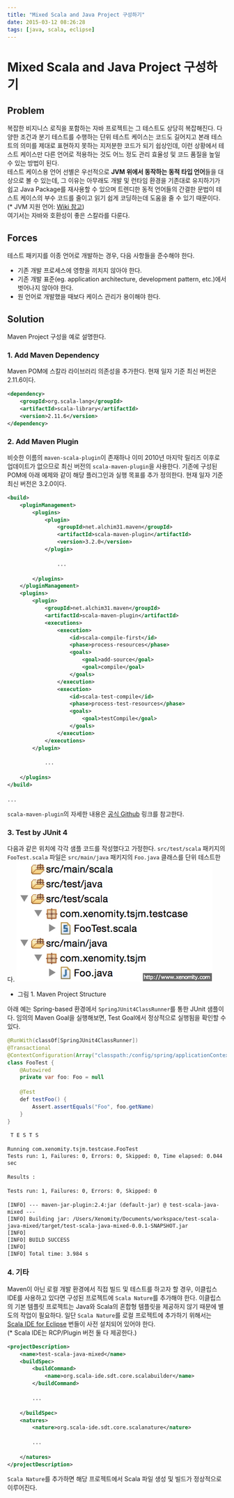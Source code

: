 ```yaml
---
title: "Mixed Scala and Java Project 구성하기"
date: 2015-03-12 08:26:28
tags: [java, scala, eclipse]
---
```


# Mixed Scala and Java Project 구성하기

## Problem
복잡한 비지니스 로직을 포함하는 자바 프로젝트는 그 테스트도 상당히 복잡해진다. 다양한 조건과 분기 테스트를 수행하는 단위 테스트 케이스는 코드도 길어지고 본래 테스트의 의미를 제대로 표현하지 못하는 지저분한 코드가 되기 쉽상인데, 이런 상황에서 테스트 케이스만 다른 언어로 적용하는 것도 어느 정도 관리 효율성 및 코드 품질을 높일 수 있는 방법이 된다.  
테스트 케이스용 언어 선별은 우선적으로 **JVM 위에서 동작하는 동적 타입 언어**들을 대상으로 볼 수 있는데, 그 이유는 아무래도 개발 및 런타임 환경을 기존대로 유지하기가 쉽고 Java Package를 재사용할 수 있으며 트렌디한 동적 언어들의 간결한 문법이 테스트 케이스의 부수 코드를 줄이고 읽기 쉽게 코딩하는데 도움을 줄 수 있기 때문이다.  
(* JVM 지원 언어: [Wiki 참고](http://ko.wikipedia.org/wiki/%EC%9E%90%EB%B0%94_%EA%B0%80%EC%83%81_%EB%A8%B8%EC%8B%A0_%EC%A7%80%EC%9B%90_%EC%96%B8%EC%96%B4))  
여기서는 자바와 호환성이 좋은 스칼라를 다룬다.

## Forces
테스트 패키지를 이종 언어로 개발하는 경우, 다음 사항들을 준수해야 한다.

- 기존 개발 프로세스에 영향을 끼치지 않아야 한다.
- 기존 개발 표준(eg. application architecture, development pattern, etc.)에서 벗어나지 않아야 한다.
- 원 언어로 개발했을 때보다 케이스 관리가 용이해야 한다.

## Solution
Maven Project 구성을 예로 설명한다.

### 1. Add Maven Dependency
Maven POM에 스칼라 라이브러리 의존성을 추가한다. 현재 일자 기준 최신 버전은 2.11.6이다.

```xml
<dependency>
	<groupId>org.scala-lang</groupId>
	<artifactId>scala-library</artifactId>
	<version>2.11.6</version>
</dependency>
```

### 2. Add Maven Plugin
비슷한 이름의 `maven-scala-plugin`이 존재하나 이미 2010년 마지막 릴리즈 이후로 업데이트가 없으므로 최신 버전의 `scala-maven-plugin`을 사용한다. 기존에 구성된 POM에 아래 예제와 같이 해당 플러그인과 실행 목표를 추가 정의한다. 현재 일자 기준 최신 버전은 3.2.0이다.

```xml
<build>
	<pluginManagement>
		<plugins>
			<plugin>
				<groupId>net.alchim31.maven</groupId>
				<artifactId>scala-maven-plugin</artifactId>
				<version>3.2.0</version>
			</plugin>

				...

		</plugins>
	</pluginManagement>
	<plugins>
		<plugin>
			<groupId>net.alchim31.maven</groupId>
			<artifactId>scala-maven-plugin</artifactId>
			<executions>
				<execution>
					<id>scala-compile-first</id>
					<phase>process-resources</phase>
					<goals>
						<goal>add-source</goal>
						<goal>compile</goal>
					</goals>
				</execution>
				<execution>
					<id>scala-test-compile</id>
					<phase>process-test-resources</phase>
					<goals>
						<goal>testCompile</goal>
					</goals>
				</execution>
			</executions>
		</plugin>

			...

	</plugins>
</build>

...
```
`scala-maven-plugin`의 자세한 내용은 [공식 Github](http://davidb.github.io/scala-maven-plugin/plugin-info.html) 링크를 참고한다.

### 3. Test by JUnit 4
다음과 같은 위치에 각각 샘플 코드를 작성했다고 가정한다. `src/test/scala` 패키지의 `FooTest.scala` 파일은 `src/main/java` 패키지의 `Foo.java` 클래스를 단위 테스트한다.
![Maven Project Structure](../assets/image/mixed-scala-java-project-structure.jpg)
- 그림 1. Maven Project Structure

아래 예는 Spring-based 환경에서 `SpringJUnit4ClassRunner`를 통한 JUnit 샘플이다. 임의의 Maven Goal을 실행해보면, Test Goal에서 정상적으로 실행됨을 확인할 수 있다.

```java
@RunWith(classOf[SpringJUnit4ClassRunner])
@Transactional
@ContextConfiguration(Array("classpath:/config/spring/applicationContext.xml"))
class FooTest {
	@Autowired
	private var foo: Foo = null

	@Test
	def testFoo() {
		Assert.assertEquals("Foo", foo.getName)
	}
}
```

```
 T E S T S

Running com.xenomity.tsjm.testcase.FooTest
Tests run: 1, Failures: 0, Errors: 0, Skipped: 0, Time elapsed: 0.044 sec

Results :

Tests run: 1, Failures: 0, Errors: 0, Skipped: 0

[INFO] --- maven-jar-plugin:2.4:jar (default-jar) @ test-scala-java-mixed ---
[INFO] Building jar: /Users/Xenomity/Documents/workspace/test-scala-java-mixed/target/test-scala-java-mixed-0.0.1-SNAPSHOT.jar
[INFO]
[INFO] BUILD SUCCESS
[INFO]
[INFO] Total time: 3.984 s
```

### 4. 기타
Maven이 아닌 로컬 개발 환경에서 직접 빌드 및 테스트를 하고자 할 경우, 이클립스 IDE를 사용하고 있다면 구성된 프로젝트에 `Scala Nature`를 추가해야 한다. 이클립스의 기본 템플릿 프로젝트는 Java와 Scala의 혼합형 템플릿을 제공하지 않기 때문에 별도의 작업이 필요하다. 일단 `Scala Nature`를 로컬 프로젝트에 추가하기 위해서는 [Scala IDE for Eclipse](http://scala-ide.org/) 번들이 사전 설치되어 있어야 한다.  
(* Scala IDE는 RCP/Plugin 버전 둘 다 제공한다.)

```xml
<projectDescription>
	<name>test-scala-java-mixed</name>
	<buildSpec>
		<buildCommand>
			<name>org.scala-ide.sdt.core.scalabuilder</name>
		</buildCommand>

		...

	</buildSpec>
	<natures>
		<nature>org.scala-ide.sdt.core.scalanature</nature>

		...

	</natures>
</projectDescription>
```
`Scala Nature`를 추가하면 해당 프로젝트에서 Scala 파일 생성 및 빌드가 정상적으로 이루어진다.

